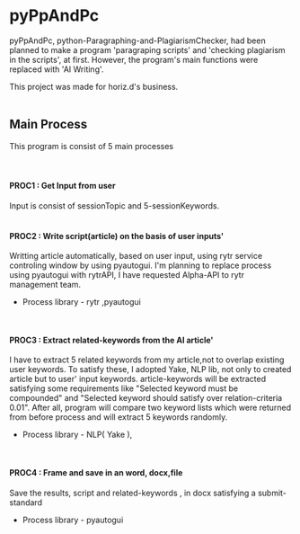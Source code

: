 # pyPpAndPc
pyPpAndPc, python-Paragraphing-and-PlagiarismChecker, had been planned to make a program 'paragraping scripts' and 'checking plagiarism in the scripts', at first.
However, the program's main functions were replaced with 'AI Writing'.
<br>

This project was made for horiz.d's business.
<br><br>


## Main Process
This program is consist of 5 main processes
<br><br><br>


#### PROC1 : Get Input from user
Input is consist of sessionTopic and 5-sessionKeywords.
<br><br>

#### PROC2 : Write script(article) on the basis of user inputs'
Writting article automatically, based on user input, using rytr service controling window by using pyautogui.
I'm planning to replace process using pyautogui with rytrAPI, I have requested Alpha-API to rytr management team.
  *  Process library - rytr ,pyautogui
<br>

#### PROC3 : Extract related-keywords from the AI article'
I have to extract 5 related keywords from my article,not to overlap existing user keywords. To satisfy these, I adopted Yake, NLP lib, not only to created article but to user' input keywords. article-keywords will be extracted satisfying some requirements like "Selected keyword must be compounded" and "Selected keyword should satisfy over relation-criteria 0.01". After all, program will compare two keyword lists which were returned from before process and will extract 5 keywords randomly.
  * Process library - NLP( Yake ),
<br>

#### PROC4 : Frame and save in an word, docx,file
Save the results, script and related-keywords , in docx satisfying a submit-standard
  * Process library - pyautogui
<br>


